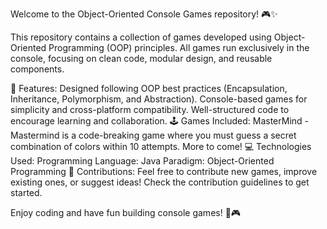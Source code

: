 Welcome to the Object-Oriented Console Games repository! 🎮✨

This repository contains a collection of games developed using Object-Oriented Programming (OOP) principles. All games run exclusively in the console, focusing on clean code, modular design, and reusable components.

🚀 Features:
Designed following OOP best practices (Encapsulation, Inheritance, Polymorphism, and Abstraction).
Console-based games for simplicity and cross-platform compatibility.
Well-structured code to encourage learning and collaboration.
🕹️ Games Included:
MasterMind - Mastermind is a code-breaking game where you must guess a secret combination of colors within 10 attempts.
More to come!
💻 Technologies Used:
Programming Language: Java
Paradigm: Object-Oriented Programming
🎯 Contributions:
Feel free to contribute new games, improve existing ones, or suggest ideas! Check the contribution guidelines to get started.

Enjoy coding and have fun building console games! 🚀🎮
